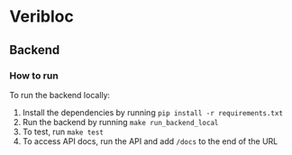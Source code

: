 # Veribloc 

## Backend
### How to run 

To run the backend locally: 
1. Install the dependencies by running `pip install -r requirements.txt`
2. Run the backend by running `make run_backend_local`
3. To test, run `make test`
4. To access API docs, run the API and add `/docs` to the end of the URL


